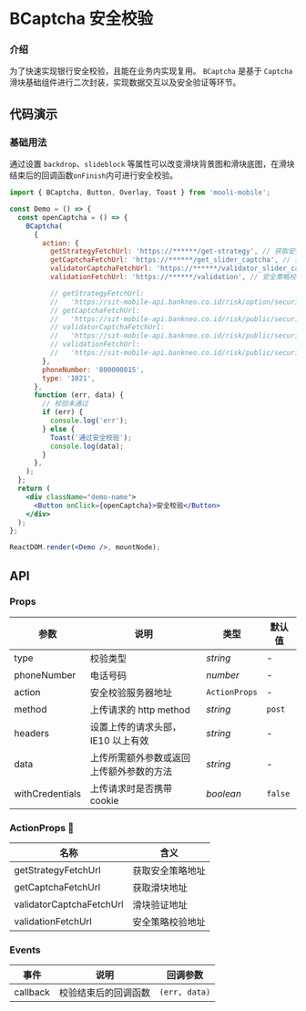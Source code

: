 # BCaptcha 安全校验

### 介绍

为了快速实现银行安全校验，且能在业务内实现复用。 `BCaptcha` 是基于 `Captcha` 滑块基础组件进行二次封装，实现数据交互以及安全验证等环节。

## 代码演示

### 基础用法

通过设置 `backdrop`、`slideblock` 等属性可以改变滑块背景图和滑块底图，在滑块结束后的回调函数`onFinish`内可进行安全校验。

```jsx
import { BCaptcha, Button, Overlay, Toast } from 'mooli-mobile';

const Demo = () => {
  const openCaptcha = () => {
    BCaptcha(
      {
        action: {
          getStrategyFetchUrl: 'https://******/get-strategy', // 获取安全策略
          getCaptchaFetchUrl: 'https://******/get_slider_captcha', // 获取滑块
          validatorCaptchaFetchUrl: 'https://******/validator_slider_captcha', // 滑块验证
          validationFetchUrl: 'https://******/validation', // 安全策略校验

          // getStrategyFetchUrl:
          //   'https://sit-mobile-api.bankneo.co.id/risk/option/security/check/get-strategy',
          // getCaptchaFetchUrl:
          //   'https://sit-mobile-api.bankneo.co.id/risk/public/security/check/get_slider_captcha',
          // validatorCaptchaFetchUrl:
          //   'https://sit-mobile-api.bankneo.co.id/risk/public/security/check/validator_slider_captcha',
          // validationFetchUrl:
          //   'https://sit-mobile-api.bankneo.co.id/risk/public/security/check/validation',
        },
        phoneNumber: '800000015',
        type: '1021',
      },
      function (err, data) {
        // 校验未通过
        if (err) {
          console.log('err');
        } else {
          Toast('通过安全校验');
          console.log(data);
        }
      },
    );
  };
  return (
    <div className="demo-name">
      <Button onClick={openCaptcha}>安全校验</Button>
    </div>
  );
};

ReactDOM.render(<Demo />, mountNode);
```

## API

### Props

| 参数 | 说明 | 类型 | 默认值 |
| --- | --- | --- | --- |
| type | 校验类型 | _string_ | - |
| phoneNumber | 电话号码 | _number_ | - |
| action | 安全校验服务器地址 | `ActionProps` | - |
| method | 上传请求的 http method | _string_ | `post` |
| headers | 设置上传的请求头部，IE10 以上有效 | _string_ | - |
| data | 上传所需额外参数或返回上传额外参数的方法 | _string_ | - |
| withCredentials | 上传请求时是否携带 cookie | _boolean_ | `false` |

### ActionProps 

| 名称                     | 含义             |
| ------------------------ | ---------------- |
| getStrategyFetchUrl      | 获取安全策略地址 |
| getCaptchaFetchUrl       | 获取滑块地址     |
| validatorCaptchaFetchUrl | 滑块验证地址     |
| validationFetchUrl       | 安全策略校验地址 |

### Events

| 事件     | 说明                 | 回调参数      |
| -------- | -------------------- | ------------- |
| callback | 校验结束后的回调函数 | `(err, data)` |
